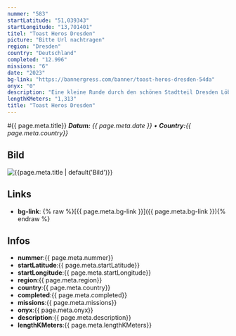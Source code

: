 ```yaml
---
nummer: "583"
startLatitude: "51,039343"
startLongitude: "13,701401"
titel: "Toast Heros Dresden"
picture: "Bitte Url nachtragen"
region: "Dresden"
country: "Deutschland"
completed: "12.996"
missions: "6"
date: "2023"
bg-link: "https://bannergress.com/banner/toast-heros-dresden-54da"
onyx: "0"
description: "Eine kleine Runde durch den schönen Stadtteil Dresden Löbtau."
lengthKMeters: "1,313"
title: "Toast Heros Dresden"
---
```


#{{ page.meta.title}}
_**Datum:** {{ page.meta.date }} • **Country:**{{ page.meta.country}}_

## Bild
![{{page.meta.title | default('Bild')}}]({{page.meta.picture}})

## Links
- **bg-link**: {% raw %}[{{ page.meta.bg-link }}]({{ page.meta.bg-link }}){% endraw %}

## Infos
- **nummer**:{{ page.meta.nummer}}
- **startLatitude**:{{ page.meta.startLatitude}}
- **startLongitude**:{{ page.meta.startLongitude}}
- **region**:{{ page.meta.region}}
- **country**:{{ page.meta.country}}
- **completed**:{{ page.meta.completed}}
- **missions**:{{ page.meta.missions}}
- **onyx**:{{ page.meta.onyx}}
- **description**:{{ page.meta.description}}
- **lengthKMeters**:{{ page.meta.lengthKMeters}}

